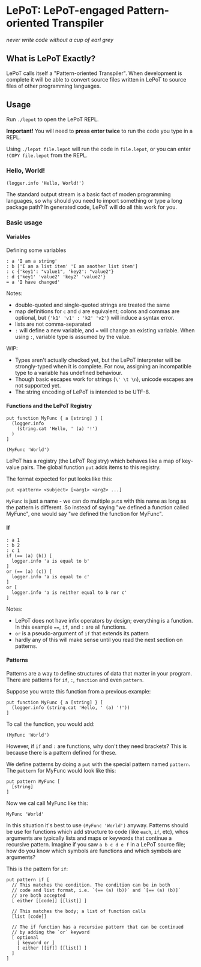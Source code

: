 LePoT: LePoT-engaged Pattern-oriented Transpiler
================================================
_never write code without a cup of earl grey_

## What is LePoT Exactly?

LePoT calls itself a "Pattern-oriented Transpiler". When development
is complete it will be able to convert source files written in LePoT
to source files of other programming languages.

## Usage

Run `./lepot` to open the LePoT REPL.

**Important!** You will need to __press enter twice__ to run the
code you type in a REPL.

Using `./lepot file.lepot` will run the code in `file.lepot`,
or you can enter `!COPY file.lepot` from the REPL.

### Hello, World!
```
(logger.info 'Hello, World!')
```

The standard output stream is a basic fact of moden programming
languages, so why should you need to import something or type a
long package path? In generated code, LePoT will do all this work
for you.

### Basic usage

#### Variables
Defining some variables
```
: a 'I am a string'
: b ['I am a list item' 'I am another list item']
: c {'key1': "value1", 'key2': "value2"}
: d {'key1' 'value2' 'key2' 'value2'}
= a 'I have changed'
```

Notes:
- double-quoted and single-quoted strings are treated the same
- map definitions for `c` and `d` are equivalent; colons and
  commas are optional, but `{'k1' 'v1' : 'k2' 'v2'}` will induce
  a syntax error.
- lists are not comma-separated
- `:` will define a new variable, and `=` will change an existing
  variable. When using `:`, variable type is assumed by the value.

WIP:
- Types aren't actually checked yet, but the LePoT interpreter
  will be strongly-typed when it is complete. For now, assigning
  an incompatible type to a variable has undefined behaviour.
- Though basic escapes work for strings (`\' \t \n`), unicode
  escapes are not supported yet.
- The string encoding of LePoT is intended to be UTF-8.

#### Functions and the LePoT Registry
```
put function MyFunc { a [string] } [
  (logger.info
    (string.cat 'Hello, ' (a) '!')
  )
]

(MyFunc 'World')
```

LePoT has a registry (the LePoT Registry) which behaves like a map
of key-value pairs. The global function `put` adds items to this
registry.

The format expected for put looks like this:
```
put <pattern> <subject> [<arg1> <arg2> ...]
```

`MyFunc` is just a name - we can do multiple `put`s with this name
as long as the pattern is different. So instead of saying
"we defined a function called MyFunc", one would say
"we defined the function for MyFunc".

#### If
```
: a 1
: b 2
: c 1
if (== (a) (b)) [
  logger.info 'a is equal to b'
]
or (== (a) (c)) [
  logger.info 'a is equal to c'
]
or [
  logger.info 'a is neither equal to b nor c'
]
```

Notes:
- LePoT does not have infix operators by design; everything is a
  function. In this example `==`, `if`, and `:` are all functions.
- `or` is a pseudo-argument of `if` that extends its pattern
- hardly any of this will make sense until you read the next
  section on patterns.

#### Patterns

Patterns are a way to define structures of data that matter in your
program. There are patterns for `if`, `:`, `function` and even
`pattern`.

Suppose you wrote this function from a previous example:
```
put function MyFunc { a [string] } [
  (logger.info (string.cat 'Hello, ' (a) '!'))
]
```

To call the function, you would add:
```
(MyFunc 'World')
```

However, if `if` and `:` are functions, why don't they need
brackets? This is because there is a pattern defined for these.

We define patterns by doing a `put` with the special pattern
named `pattern`. The `pattern` for MyFunc would look like this:

```
put pattern MyFunc [
  [string]
]
```

Now we cal call MyFunc like this:
```
MyFunc 'World'
```

In this situation it's best to use `(MyFunc 'World')` anyway.
Patterns should be use for functions which add structure to
code (like `each`, `if`, etc), whos arguments are typically
lists and maps or keywords that continue a recursive pattern.
Imagine if you saw `a b c d e f` in a LePoT source file; how do
you know which symbols are functions and which symbols are
arguments?

This is the pattern for `if`:

```
put pattern if [
  // This matches the condition. The condition can be in both
  // code and list format, i.e. `(== (a) (b))` and `[== (a) (b)]`
  // are both accepted
  [ either [[code]] [[list]] ]

  // This matches the body; a list of function calls
  [list [code]]

  // The if function has a recursive pattern that can be continued
  // by adding the `or` keyword
  [ optional
    [ keyword or ]
    [ either [[if]] [[list]] ]
  ]
]
```
